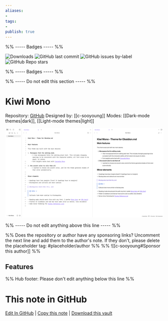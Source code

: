 ```yaml
---
aliases:
- 
tags: 
- 
publish: true
---
```


%% ----- Badges ----- %%

![Downloads](https://img.shields.io/badge/downloads-1482-573E7A?style=for-the-badge&logo=)
![GitHub last commit](https://img.shields.io/github/last-commit/c-sooyoung/kiwi-mono-obsidian-theme?color=573E7A&label=last%20update&logo=github&style=for-the-badge)
![GitHub issues by-label](https://img.shields.io/github/issues/c-sooyoung/kiwi-mono-obsidian-theme/help%20wanted?color=573E7A&logo=github&style=for-the-badge) 
![GitHub Repo stars](https://img.shields.io/github/stars/c-sooyoung/kiwi-mono-obsidian-theme?color=573E7A&logo=github&style=for-the-badge)

%% ----- Badges ----- %%

%% ----- Do not edit this section ----- %%

# Kiwi Mono

Repository: [GitHub](https://github.com/c-sooyoung/kiwi-mono-obsidian-theme)
Designed by: [[c-sooyoung]]
Modes: [[Dark-mode themes|dark]], [[Light-mode themes|light]]



![screenshot](https://github.com/c-sooyoung/kiwi-mono-obsidian-theme/raw/HEAD/thumbnail.png)

%% ----- Do not edit anything above this line ----- %% 

%% Does the repository or author have any sponsoring links? Uncomment the next line and add them to the author's note. If they don't, please delete the placeholder tag: #placeholder/author %%
%% ![[c-sooyoung#Sponsor this author]] %%


## Features



%% Hub footer: Please don't edit anything below this line %%

# This note in GitHub

<span class="git-footer">[Edit In GitHub](https://github.dev/obsidian-community/obsidian-hub/blob/main/02%20-%20Community%20Expansions/02.05%20All%20Community%20Expansions/Themes/Kiwi%20Mono.md "git-hub-edit-note") | [Copy this note](https://raw.githubusercontent.com/obsidian-community/obsidian-hub/main/02%20-%20Community%20Expansions/02.05%20All%20Community%20Expansions/Themes/Kiwi%20Mono.md "git-hub-copy-note") | [Download this vault](https://github.com/obsidian-community/obsidian-hub/archive/refs/heads/main.zip "git-hub-download-vault") </span>
